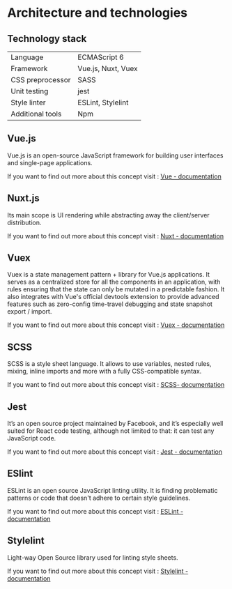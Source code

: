 # Architecture and technologies

## Technology stack

|   |        |
|------------------|-----------------------------------|
| Language         | ECMAScript 6                      |
| Framework        | Vue.js, Nuxt, Vuex                |
| CSS preprocessor | SASS                              |
| Unit testing     | jest                              |
| Style linter     | ESLint, Stylelint                 |
| Additional tools | Npm                               |

## Vue.js

Vue.js is an open-source JavaScript framework for building user interfaces and single-page applications.

If you want to find out more about this concept visit : [Vue - documentation](https://vuejs.org/v2/guide/)

## Nuxt.js

Its main scope is UI rendering while abstracting away the client/server distribution.

If you want to find out more about this concept visit : [Nuxt - documentation](https://nuxtjs.org/guide/)


## Vuex

Vuex is a state management pattern + library for Vue.js applications. It serves as a centralized store for all the components in an application, with rules ensuring that the state can only be mutated in a predictable fashion. It also integrates with Vue's official devtools extension to provide advanced features such as zero-config time-travel debugging and state snapshot export / import.

If you want to find out more about this concept visit : [Vuex - documentation](https://vuex.vuejs.org/)


## SCSS

SCSS is a style sheet language. It allows to use variables, nested rules, mixing, inline imports and more with a fully CSS-compatible syntax.

If you want to find out more about this concept visit : [SCSS- documentation](https://sass-lang.com/documentation/)


## Jest

It’s an open source project maintained by Facebook, and it’s especially well suited for React code testing, although not limited to that: it can test any JavaScript code.

If you want to find out more about this concept visit : [Jest - documentation](https://jestjs.io/docs/en/getting-started)

## ESlint

ESLint is an open source JavaScript linting utility. It is finding problematic patterns or code that doesn't adhere to certain style guidelines.

If you want to find out more about this concept visit : [ESLint - documentation](https://eslint.org/docs/user-guide/getting-started)

## Stylelint

Light-way Open Source library used for linting style sheets.

If you want to find out more about this concept visit : [Stylelint - documentation](https://stylelint.io/developer-guide/)

